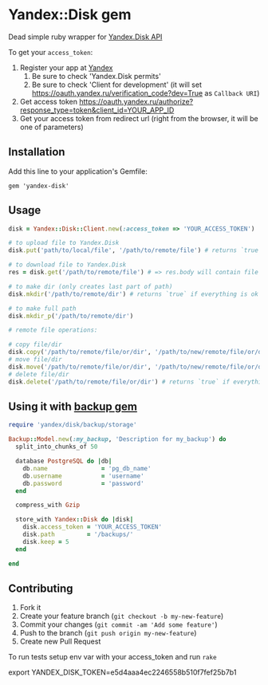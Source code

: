 # Yandex::Disk gem

Dead simple ruby wrapper for [Yandex.Disk API](http://api.yandex.ru/disk/doc/dg/concepts/about.xml)

To get your `access_token`:

1. Register your app at [Yandex](https://oauth.yandex.ru/client/new)
    1. Be sure to check 'Yandex.Disk permits'
    2. Be sure to check 'Client for development' (it will set https://oauth.yandex.ru/verification_code?dev=True as `Callback URI`)
2. Get access token https://oauth.yandex.ru/authorize?response_type=token&client_id=YOUR_APP_ID
3. Get your access token from redirect url (right from the browser, it will be one of parameters)

## Installation

Add this line to your application's Gemfile:

    gem 'yandex-disk'

## Usage

```ruby
disk = Yandex::Disk::Client.new(:access_token => 'YOUR_ACCESS_TOKEN')

# to upload file to Yandex.Disk
disk.put('path/to/local/file', '/path/to/remote/file') # returns `true` if everything is ok

# to download file to Yandex.Disk
res = disk.get('/path/to/remote/file') # => res.body will contain file

# to make dir (only creates last part of path)
disk.mkdir('/path/to/remote/dir') # returns `true` if everything is ok

# to make full path
disk.mkdir_p('/path/to/remote/dir')

# remote file operations:

# copy file/dir
disk.copy('/path/to/remote/file/or/dir', '/path/to/new/remote/file/or/dir')
# move file/dir
disk.move('/path/to/remote/file/or/dir', '/path/to/new/remote/file/or/dir')
# delete file/dir
disk.delete('/path/to/remote/file/or/dir') # returns `true` if everything is ok
```

## Using it with [backup gem](https://github.com/meskyanichi/backup)

```ruby
require 'yandex/disk/backup/storage'

Backup::Model.new(:my_backup, 'Description for my_backup') do
  split_into_chunks_of 50

  database PostgreSQL do |db|
    db.name               = 'pg_db_name'
    db.username           = 'username'
    db.password           = 'password'
  end

  compress_with Gzip

  store_with Yandex::Disk do |disk|
    disk.access_token = 'YOUR_ACCESS_TOKEN'
    disk.path         = '/backups/'
    disk.keep = 5
  end

end
```

## Contributing

1. Fork it
2. Create your feature branch (`git checkout -b my-new-feature`)
3. Commit your changes (`git commit -am 'Add some feature'`)
4. Push to the branch (`git push origin my-new-feature`)
5. Create new Pull Request

To run tests setup env var with your access_token and run `rake`

export YANDEX_DISK_TOKEN=e5d4aaa4ec2246558b510f7fef25b7b1
